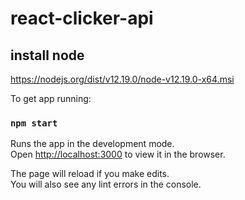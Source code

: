 # react-clicker-api

## install node
https://nodejs.org/dist/v12.19.0/node-v12.19.0-x64.msi

To get app running:

### `npm start`

Runs the app in the development mode.\
Open [http://localhost:3000](http://localhost:3000) to view it in the browser.

The page will reload if you make edits.\
You will also see any lint errors in the console.

